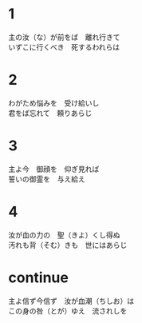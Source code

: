 # 1  
主の汝（な）が前をば　離れ行きて  
いずこに行くべき　死するわれらは  

# 2  
わがため悩みを　受け給いし  
君をば忘れて　頼りあらじ  

# 3  
主よ今　御顔を　仰ぎ見れば  
誓いの御霊を　与え給え  

# 4  
汝が血の力の　聖（きよ）くし得ぬ  
汚れも背（そむ）きも　世にはあらじ  

# continue  
主よ信ず今信ず　汝が血潮（ちしお）は  
この身の咎（とが）ゆえ　流されしを  
